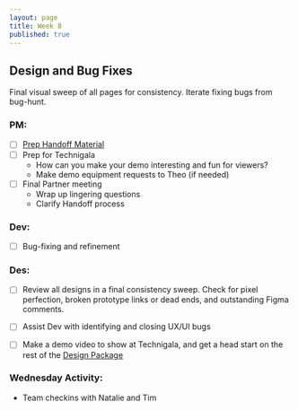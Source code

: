 ```yaml
---
layout: page
title: Week 8
published: true
---
```



## Design and Bug Fixes

Final visual sweep of all pages for consistency. Iterate fixing bugs from bug-hunt.

### PM:
* [ ] [Prep Handoff Material](project-handoff.md)
* [ ] Prep for Technigala
  * How can you make your demo interesting and fun for viewers?
  * Make demo equipment requests to Theo (if needed)
* [ ] Final Partner meeting
  * Wrap up lingering questions
  * Clarify Handoff process

### Dev:
* [ ] Bug-fixing and refinement

### Des:
* [ ] Review all designs in a final consistency sweep. Check for pixel perfection, broken prototype links or dead ends, and outstanding Figma comments.
* [ ] Assist Dev with identifying and closing UX/UI bugs
* [ ] Make a demo video to show at Technigala, and get a head start on the rest of the [Design Package](design-package.md)


### Wednesday Activity:
* Team checkins with Natalie and Tim <!-- putting out fires, check presentations -->
